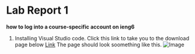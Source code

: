 # Lab Report 1
**how to log into a course-specific account on ieng6**

1. Installing Visual Studio code. 
Click this link to take you to the download page below [Link](https://code.visualstudio.com/download)
The page should look soomething like this.
![Image](imageName.png)
